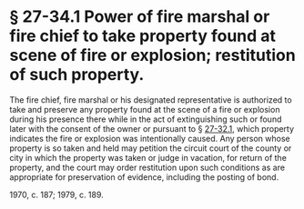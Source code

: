 # § 27-34.1 Power of fire marshal or fire chief to take property found at scene of fire or explosion; restitution of such property.

<p>The fire chief, fire marshal or his designated representative is authorized to take and preserve any property found at the scene of a fire or explosion during his presence there while in the act of extinguishing such or found later with the consent of the owner or pursuant to § <a href='http://law.lis.virginia.gov/vacode/27-32.1/'>27-32.1</a>, which property indicates the fire or explosion was intentionally caused. Any person whose property is so taken and held may petition the circuit court of the county or city in which the property was taken or judge in vacation, for return of the property, and the court may order restitution upon such conditions as are appropriate for preservation of evidence, including the posting of bond.</p><p>1970, c. 187; 1979, c. 189.</p>
